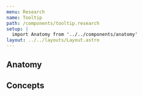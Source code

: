 ```yaml
---
menu: Research
name: Tooltip
path: /components/tooltip.research
setup: |
  import Anatomy from '../../components/anatomy'
layout: ../../layouts/Layout.astro
---
```


## Anatomy

<Anatomy component="Tooltip" />

## Concepts
